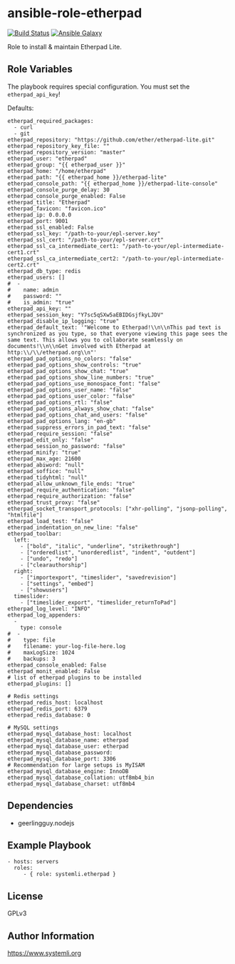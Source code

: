 # ansible-role-etherpad


[![Build Status](https://travis-ci.org/systemli/ansible-role-etherpad.svg)](https://travis-ci.org/systemli/ansible-role-etherpad) [![Ansible Galaxy](http://img.shields.io/badge/ansible--galaxy-etherpad-blue.svg)](https://galaxy.ansible.com/systemli/etherpad/)

Role to install & maintain Etherpad Lite.

## Role Variables

The playbook requires special configuration. You must set the `etherpad_api_key`!

Defaults:

    etherpad_required_packages:
      - curl
      - git
    etherpad_repository: "https://github.com/ether/etherpad-lite.git"
    etherpad_repository_key_file: ""
    etherpad_repository_version: "master"
    etherpad_user: "etherpad"
    etherpad_group: "{{ etherpad_user }}"
    etherpad_home: "/home/etherpad"
    etherpad_path: "{{ etherpad_home }}/etherpad-lite"
    etherpad_console_path: "{{ etherpad_home }}/etherpad-lite-console"
    etherpad_console_purge_delay: 30
    etherpad_console_purge_enabled: False
    etherpad_title: "Etherpad"
    etherpad_favicon: "favicon.ico"
    etherpad_ip: 0.0.0.0
    etherpad_port: 9001
    etherpad_ssl_enabled: False
    etherpad_ssl_key: "/path-to-your/epl-server.key"
    etherpad_ssl_cert: "/path-to-your/epl-server.crt"
    etherpad_ssl_ca_intermediate_cert1: "/path-to-your/epl-intermediate-cert1.crt"
    etherpad_ssl_ca_intermediate_cert2: "/path-to-your/epl-intermediate-cert2.crt"
    etherpad_db_type: redis
    etherpad_users: []
    #  -
    #    name: admin
    #    password: ""
    #    is_admin: "true"
    etherpad_api_key: ""
    etherpad_session_key: "Y7sc5qSXw5aEBIDGsjfkyLJDV"
    etherpad_disable_ip_logging: "true"
    etherpad_default_text: '"Welcome to Etherpad!\\n\\nThis pad text is synchronized as you type, so that everyone viewing this page sees the same text. This allows you to collaborate seamlessly on documents!\\n\\nGet involved with Etherpad at http:\\/\\/etherpad.org\\n"'
    etherpad_pad_options_no_colors: "false"
    etherpad_pad_options_show_controls: "true"
    etherpad_pad_options_show_chat: "true"
    etherpad_pad_options_show_line_numbers: "true"
    etherpad_pad_options_use_monospace_font: "false"
    etherpad_pad_options_user_name: "false"
    etherpad_pad_options_user_color: "false"
    etherpad_pad_options_rtl: "false"
    etherpad_pad_options_always_show_chat: "false"
    etherpad_pad_options_chat_and_users: "false"
    etherpad_pad_options_lang: "en-gb"
    etherpad_suppress_errors_in_pad_text: "false"
    etherpad_require_session: "false"
    etherpad_edit_only: "false"
    etherpad_session_no_password: "false"
    etherpad_minify: "true"
    etherpad_max_age: 21600
    etherpad_abiword: "null"
    etherpad_soffice: "null"
    etherpad_tidyhtml: "null"
    etherpad_allow_unknown_file_ends: "true"
    etherpad_require_authentication: "false"
    etherpad_require_authorization: "false"
    etherpad_trust_proxy: "false"
    etherpad_socket_transport_protocols: ["xhr-polling", "jsonp-polling", "htmlfile"]
    etherpad_load_test: "false"
    etherpad_indentation_on_new_line: "false"
    etherpad_toolbar:
      left:
        - ["bold", "italic", "underline", "strikethrough"]
        - ["orderedlist", "unorderedlist", "indent", "outdent"]
        - ["undo", "redo"]
        - ["clearauthorship"]
      right:
        - ["importexport", "timeslider", "savedrevision"]
        - ["settings", "embed"]
        - ["showusers"]
      timeslider:
        - ["timeslider_export", "timeslider_returnToPad"]
    etherpad_log_level: "INFO"
    etherpad_log_appenders:
      -
        type: console
    #  -
    #    type: file
    #    filename: your-log-file-here.log
    #    maxLogSize: 1024
    #    backups: 3
    etherpad_console_enabled: False
    etherpad_monit_enabled: False
    # list of etherpad plugins to be installed
    etherpad_plugins: []
    
    # Redis settings
    etherpad_redis_host: localhost
    etherpad_redis_port: 6379
    etherpad_redis_database: 0
    
    # MySQL settings
    etherpad_mysql_database_host: localhost
    etherpad_mysql_database_name: etherpad
    etherpad_mysql_database_user: etherpad
    etherpad_mysql_database_password:
    etherpad_mysql_database_port: 3306
    # Recommendation for large setups is MyISAM
    etherpad_mysql_database_engine: InnoDB
    etherpad_mysql_database_collation: utf8mb4_bin
    etherpad_mysql_database_charset: utf8mb4

## Dependencies

 * geerlingguy.nodejs

## Example Playbook

    - hosts: servers
      roles:
         - { role: systemli.etherpad }

## License

GPLv3

## Author Information

https://www.systemli.org
